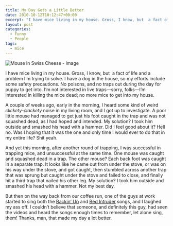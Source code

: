```yaml
---
title: My Day Gets a Little Better
date: 2010-10-12T10:12:47+00:00
excerpt: "I have mice living in my house. Gross, I know, but  a fact of life and a problem I'm trying to solve. I have a dog in"
layout: post
categories:
  - Funny
  - People
tags:
  - mice
---
```

<img class="alignleft" title="Mouse in Swiss Cheese" src="https://dv8b8dkxht4vb.cloudfront.net/img/mouse-swiss-cheese.jpg" alt="Mouse in Swiss Cheese - image" />

I have mice living in my house. Gross, I know, but  a fact of life and a problem I&#8217;m trying to solve. I have a dog in the house, so my efforts include some safety precautions. No poisons, and no traps out during the day for puppy to get into. I&#8217;m not interested in live traps—sorry, folks—I&#8217;m interested in killing the mice dead; no more mice to get into my house.

A couple of weeks ago, early in the morning, I heard some kind of weird _clickety-clackety_ noise in my living room, and I got up to investigate. A poor little mouse had managed to get just his foot caught in the trap and was not squashed dead, as I had hoped and intended. My solution? I took him outside and smashed his head with a hammer. Did I feel good about it? Hell no. Was I hoping that it was the one and only time I would ever to do that in my entire life? Shit yeah.

And yet this morning, after another round of trapping, I was successful in trapping mice, and unsuccessful at the same time. One mouse was caught and squashed dead in a trap. The other mouse? Each back foot was caught in a separate trap. It looks like he came out from under the stove, or was on his way under the stove, and got caught, then stumbled across another trap that was sprung but caught under the stove and failed to close, and finally hit a third trap that nailed his other leg. My solution? I took him outside and smashed his head with a hammer. Not my best day.

But then on the way back from our coffee run, one of the guys at work started to sing both the [Backin&#8217; Up](http://www.youtube.com/watch?v=qIoG4PlEPtY) and [Bed Intruder](http://www.youtube.com/watch?v=hMtZfW2z9dw) songs, and I laughed my ass off. I couldn&#8217;t believe that someone, and definitely this guy, had seen the videos and heard the songs enough times to remember, let alone sing, them! Thanks, man, that made my day a lot better.